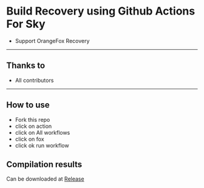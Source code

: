 # Build Recovery using Github Actions For Sky

- Support OrangeFox Recovery 

---

## Thanks to
- All contributors

---

## How to use
- Fork this repo 
- click on action
- click on All workflows
- click on fox
- click ok run workflow


## Compilation results
Can be downloaded at [Release](../../releases)

